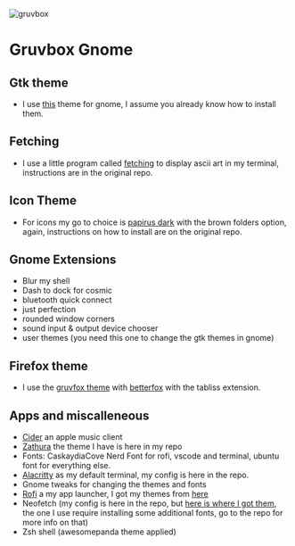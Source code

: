 ![gruvbox](https://github.com/0bCdian/dotfiles/blob/main/readme_images/gruvbox.gif)

# Gruvbox Gnome

## Gtk theme

- I use [this](https://github.com/Fausto-Korpsvart/Gruvbox-GTK-Theme) theme for gnome, I assume you already know how to install them.

## Fetching 

- I use a little program called [fetching](https://github.com/robole/fetching) to display ascii art in my terminal, instructions are in the original repo.

## Icon Theme

- For icons my go to choice is [papirus dark](https://github.com/PapirusDevelopmentTeam/papirus-icon-theme) with the brown folders option, again, instructions on how to install are on the original repo.

## Gnome Extensions

- Blur my shell
- Dash to dock for cosmic
- bluetooth quick connect
- just perfection
- rounded window corners
- sound input & output device chooser
- user themes (you need this one to change the gtk themes in gnome)

## Firefox theme
- I use the [gruvfox theme](https://github.com/FirefoxCSSThemers/GruvFox) with [betterfox](https://github.com/yokoffing/Better-Fox) with the tabliss extension.

## Apps and miscalleneous 

- [Cider](https://cider.sh/) an apple music client
- [Zathura](https://pwmt.org/projects/zathura/) the theme I have is here in my repo
- Fonts: CaskaydiaCove Nerd Font for rofi, vscode and terminal, ubuntu font for everything else.
- [Alacritty](https://github.com/alacritty/alacritty) as my default terminal, my config is here in the repo.
- Gnome tweaks for changing the themes and fonts
- [Rofi](https://github.com/davatorium/rofi) a my app launcher, I got my themes from [here](https://github.com/adi1090x/rofi)
- Neofetch (my config is here in the repo, but [here is where I got them](https://github.com/Chick2D/neofetch-themes), the one I use require installing some additional fonts, go to the repo for more info on that)
- Zsh shell (awesomepanda theme applied)
